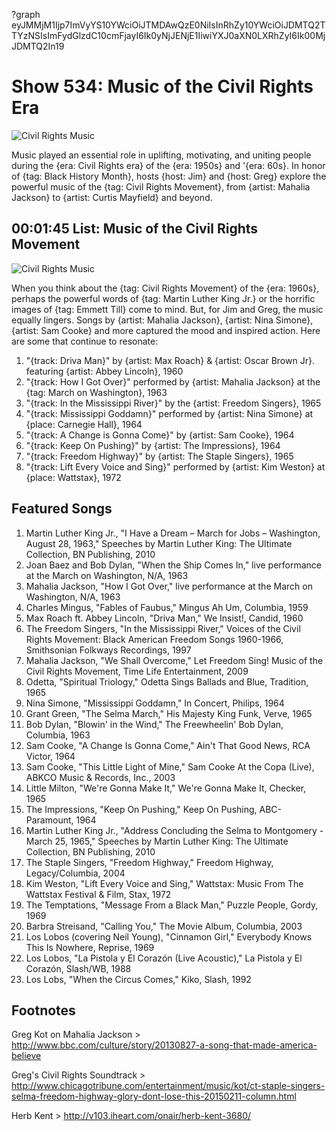 ?graph eyJMMjM1Ijp7ImVyYS10YWciOiJTMDAwQzE0NiIsInRhZy10YWciOiJDMTQ2TTYzNSIsImFydGlzdC10cmFjayI6Ik0yNjJENjE1IiwiYXJ0aXN0LXRhZyI6Ik00MjJDMTQ2In19

# Show 534: Music of the Civil Rights Era

![Civil Rights Music](http://sound-images.s3.amazonaws.com/images/2016/civilrights_new_web.jpg)

Music played an essential role in uplifting, motivating, and uniting people during the {era: Civil Rights era} of the {era: 1950s} and '{era: 60s}. In honor of {tag: Black History Month}, hosts {host: Jim} and {host: Greg} explore the powerful music of the {tag: Civil Rights Movement}, from {artist: Mahalia Jackson} to {artist: Curtis Mayfield} and beyond.


## 00:01:45 List: Music of the Civil Rights Movement

![Civil Rights Music](http://sound-images.s3.amazonaws.com/images/2016/mahalia.jpg)

When you think about the {tag: Civil Rights Movement} of the {era: 1960s}, perhaps the powerful words of {tag: Martin Luther King Jr.} or the horrific images of {tag: Emmett Till} come to mind. But, for Jim and Greg, the music equally lingers. Songs by {artist: Mahalia Jackson}, {artist: Nina Simone}, {artist: Sam Cooke} and more captured the mood and inspired action. Here are some that continue to resonate:

1. "{track: Driva Man}" by {artist: Max Roach} & {artist: Oscar Brown Jr}. featuring {artist: Abbey Lincoln}, 1960
2. "{track: How I Got Over}" performed by {artist: Mahalia Jackson} at the {tag: March on Washington}, 1963
1. "{track: In the Mississippi River}" by the {artist: Freedom Singers}, 1965
1. "{track: Mississippi Goddamn}" performed by {artist: Nina Simone} at {place: Carnegie Hall}, 1964
1. "{track: A Change is Gonna Come}" by {artist: Sam Cooke}, 1964
1. "{track: Keep On Pushing}" by {artist: The Impressions}, 1964
1. "{track: Freedom Highway}" by {artist: The Staple Singers}, 1965 
1. "{track: Lift Every Voice and Sing}" performed by {artist: Kim Weston} at {place: Wattstax}, 1972


## Featured Songs

1. Martin Luther King Jr., "I Have a Dream – March for Jobs – Washington, August 28, 1963," Speeches by Martin Luther King: The Ultimate Collection, BN Publishing, 2010 
1. Joan Baez and Bob Dylan, "When the Ship Comes In," live performance at the March on Washington, N/A, 1963 
1. Mahalia Jackson, "How I Got Over," live performance at the March on Washington, N/A, 1963 
1. Charles Mingus, "Fables of Faubus," Mingus Ah Um, Columbia, 1959 
1. Max Roach ft. Abbey Lincoln, "Driva Man," We Insist!, Candid, 1960 
1. The Freedom Singers, "In the Mississippi River," Voices of the Civil Rights Movement: Black American Freedom Songs 1960-1966, Smithsonian Folkways Recordings, 1997
1. Mahalia Jackson, "We Shall Overcome," Let Freedom Sing! Music of the Civil Rights Movement, Time Life Entertainment, 2009 
1. Odetta, "Spiritual Triology," Odetta Sings Ballads and Blue, Tradition, 1965 
1. Nina Simone, "Mississippi Goddamn," In Concert, Philips, 1964
1. Grant Green, "The Selma March," His Majesty King Funk, Verve, 1965 
1. Bob Dylan, "Blowin' in the Wind," The Freewheelin' Bob Dylan, Columbia, 1963
1. Sam Cooke, "A Change Is Gonna Come," Ain't That Good News, RCA Victor, 1964
1. Sam Cooke, "This Little Light of Mine," Sam Cooke At the Copa (Live), ABKCO Music & Records, Inc., 2003
1. Little Milton, "We're Gonna Make It," We're Gonna Make It, Checker, 1965
1. The Impressions, "Keep On Pushing," Keep On Pushing, ABC-Paramount, 1964
1. Martin Luther King Jr., "Address Concluding the Selma to Montgomery - March 25, 1965," Speeches by Martin Luther King: The Ultimate Collection, BN Publishing, 2010 
1. The Staple Singers, "Freedom Highway," Freedom Highway, Legacy/Columbia, 2004
1. Kim Weston, "Lift Every Voice and Sing," Wattstax: Music From The Wattstax Festival & Film, Stax, 1972
1. The Temptations, "Message From a Black Man," Puzzle People, Gordy, 1969 
1. Barbra Streisand, "Calling You," The Movie Album, Columbia, 2003
1. Los Lobos (covering Neil Young), "Cinnamon Girl," Everybody Knows This Is Nowhere, Reprise, 1969 
1. Los Lobos, "La Pistola y El Corazón (Live Acoustic)," La Pistola y El Corazón, Slash/WB, 1988 
1. Los Lobs, "When the Circus Comes," Kiko, Slash, 1992 

## Footnotes

Greg Kot on Mahalia Jackson > http://www.bbc.com/culture/story/20130827-a-song-that-made-america-believe

Greg's Civil Rights Soundtrack > http://www.chicagotribune.com/entertainment/music/kot/ct-staple-singers-selma-freedom-highway-glory-dont-lose-this-20150211-column.html

Herb Kent > http://v103.iheart.com/onair/herb-kent-3680/
